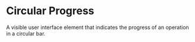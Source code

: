 # Circular Progress

A visible user interface element that indicates the progress of an operation in a circular bar.
